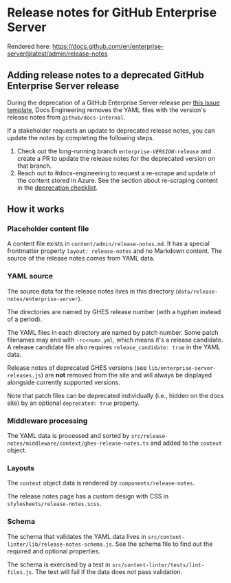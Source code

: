 # Release notes for GitHub Enterprise Server

Rendered here: https://docs.github.com/en/enterprise-server@latest/admin/release-notes <!-- markdownlint-disable-line search-replace -->

## Adding release notes to a deprecated GitHub Enterprise Server release

During the deprecation of a GitHub Enterprise Server release per [this issue template](/src/ghes-releases/lib/deprecation-steps.md), Docs Engineering removes the YAML files with the version's release notes from `github/docs-internal`.

If a stakeholder requests an update to deprecated release notes, you can update the notes by completing the following steps.

1. Check out the long-running branch <code>enterprise-<em>VERSION</em>-release</code> and create a PR to update the release notes for the deprecated version on that branch.
1. Reach out to #docs-engineering to request a re-scrape and update of the content stored in Azure. See the section about re-scraping content in the [deprecation checklist](/src/ghes-releases/lib/deprecation-steps.md).

## How it works

### Placeholder content file

A content file exists in `content/admin/release-notes.md`. It has a special frontmatter property `layout: release-notes` and no Markdown content. The source of the release notes comes from YAML data.

### YAML source

The source data for the release notes lives in this directory (`data/release-notes/enterprise-server`).

The directories are named by GHES release number (with a hyphen instead of a period).

The YAML files in each directory are named by patch number. Some patch filenames may end with `-rc<num>.yml`, which means it's a release candidate. A release candidate file also requires `release_candidate: true` in the YAML data.

Release notes of deprecated GHES versions (see `lib/enterprise-server-releases.js`) are **not** removed from the site and will always be displayed alongside currently supported versions.

Note that patch files can be deprecated individually (i.e., hidden on the docs site) by an optional `deprecated: true` property.

### Middleware processing

The YAML data is processed and sorted by `src/release-notes/middleware/context/ghes-release-notes.ts` and added to the `context` object.

### Layouts

The `context` object data is rendered by `components/release-notes`.

The release notes page has a custom design with CSS in `stylesheets/release-notes.scss`.

### Schema

The schema that validates the YAML data lives in `src/content-linter/lib/release-notes-schema.js`. See the schema file to find out the required and optional properties.

The schema is exercised by a test in `src/content-linter/tests/lint-files.js`. The test will fail if the data does not pass validation.

